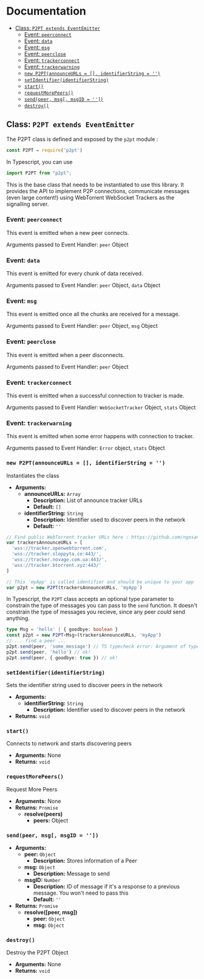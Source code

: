 # Documentation

- [Class: `P2PT extends EventEmitter`](#class-p2pt-extends-eventemitter)
  - [Event: `peerconnect`](#event-peerconnect)
  - [Event: `data`](#event-data)
  - [Event: `msg`](#event-msg)
  - [Event: `peerclose`](#event-peerclose)
  - [Event: `trackerconnect`](#event-trackerconnect)
  - [Event: `trackerwarning`](#event-trackerwarning)
  - [`new P2PT(announceURLs = [], identifierString = '')`](#new-p2ptannounceurls---identifierstring--)
  - [`setIdentifier(identifierString)`](#setidentifieridentifierstring)
  - [`start()`](#start)
  - [`requestMorePeers()`](#requestmorepeers)
  - [`send(peer, msg[, msgID = ''])`](#sendpeer-msg-msgid--)
  - [`destroy()`](#destroy)

## Class: `P2PT extends EventEmitter`

The P2PT class is defined and exposed by the `p2pt` module :

```javascript
const P2PT = require('p2pt')
```

In Typescript, you can use

```typescript
import P2PT from "p2pt";
```

This is the base class that needs to be instantiated to use this library. It provides the API to implement P2P connections, communicate messages (even large content!) using WebTorrent WebSocket Trackers as the signalling server.

### Event: `peerconnect`

This event is emitted when a new peer connects.

Arguments passed to Event Handler: `peer` Object

### Event: `data`

This event is emitted for every chunk of data received.

Arguments passed to Event Handler: `peer` Object, `data` Object

### Event: `msg`

This event is emitted once all the chunks are received for a message.

Arguments passed to Event Handler: `peer` Object, `msg` Object

### Event: `peerclose`

This event is emitted when a peer disconnects.

Arguments passed to Event Handler: `peer` Object

### Event: `trackerconnect`

This event is emitted when a successful connection to tracker is made.

Arguments passed to Event Handler: `WebSocketTracker` Object, `stats` Object

### Event: `trackerwarning`

This event is emitted when some error happens with connection to tracker.

Arguments passed to Event Handler: `Error` object, `stats` Object

### `new P2PT(announceURLs = [], identifierString = '')`

Instantiates the class

- **Arguments:**
  - **announceURLs:** `Array`
    - **Description:** List of announce tracker URLs
    - **Default:** `[]`
  - **identifierString:** `String`
    - **Description:** Identifier used to discover peers in the network
    - **Default:** `''`

```javascript
// Find public WebTorrent tracker URLs here : https://github.com/ngosang/trackerslist/blob/master/trackers_all_ws.txt
var trackersAnnounceURLs = [
  'wss://tracker.openwebtorrent.com',
  'wss://tracker.sloppyta.co:443/',
  'wss://tracker.novage.com.ua:443/',
  'wss://tracker.btorrent.xyz:443/'
]

// This 'myApp' is called identifier and should be unique to your app
var p2pt = new P2PT(trackersAnnounceURLs, 'myApp')
```

In Typescript, the `P2PT` class accepts an optional type parameter to constrain the type of messages you can pass to the `send` function. It doesn't constrain the type of messages you recieve, since any peer _could_ send anything.

```typescript
type Msg = 'hello' | { goodbye: boolean }
const p2pt = new P2PT<Msg>(trackersAnnounceURLs, 'myApp')
// ... find a peer ...
p2pt.send(peer, 'some_message') // TS typecheck error: Argument of type 'string' is not assignable to parameter of type 'Msg'.
p2pt.send(peer, 'hello') // ok!
p2pt.send(peer, { goodbye: true }) // ok!
```

### `setIdentifier(identifierString)`

Sets the identifier string used to discover peers in the network

- **Arguments:**
  - **identifierString:** `String`
    - **Description:** Identifier used to discover peers in the network
- **Returns:** `void`

### `start()`

Connects to network and starts discovering peers

- **Arguments:** None
- **Returns:** `void`

### `requestMorePeers()`

Request More Peers

- **Arguments:** None
- **Returns:** `Promise`
  - **resolve(peers)**
    - **peers:** Object

### `send(peer, msg[, msgID = ''])`

- **Arguments:**
  - **peer:** `Object`
    - **Description:** Stores information of a Peer
  - **msg:** `Object`
    - **Description:** Message to send
  - **msgID:** `Number`
    - **Description:** ID of message if it's a response to a previous message. You won't need to pass this
    - **Default:** `''`
- **Returns:** `Promise`
  - **resolve([peer, msg])**
    - **peer:** `Object`
    - **msg:** `Object`

### `destroy()`

Destroy the P2PT Object

- **Arguments:** None
- **Returns:** `void`
